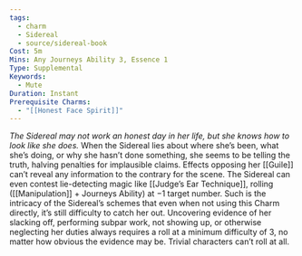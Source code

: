 ```yaml
---
tags:
  - charm
  - Sidereal
  - source/sidereal-book
Cost: 5m
Mins: Any Journeys Ability 3, Essence 1
Type: Supplemental
Keywords:
  - Mute
Duration: Instant
Prerequisite Charms:
  - "[[Honest Face Spirit]]"
---
```

*The Sidereal may not work an honest day in her life, but she knows how to look like she does.*
When the Sidereal lies about where she’s been, what she’s doing, or why she hasn’t done something, she seems to be telling the truth, halving penalties for implausible claims. Effects opposing her [[Guile]] can’t reveal any information to the contrary for the scene. The Sidereal can even contest lie-detecting magic like [[Judge’s Ear Technique]], rolling ([[Manipulation]] + Journeys Ability) at −1 target number. Such is the intricacy of the Sidereal’s schemes that even when not using this Charm directly, it’s still difficulty to catch her out. Uncovering evidence of her slacking off, performing subpar work, not showing up, or otherwise neglecting her duties always requires a roll at a minimum difficulty of 3, no matter how obvious the evidence may be. Trivial characters can’t roll at all.